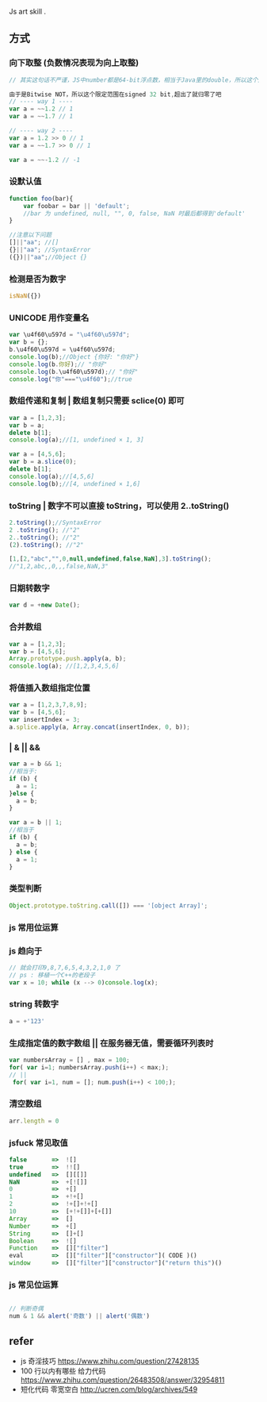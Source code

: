 Js art skill .


## 方式

### 向下取整 (负数情况表现为向上取整)

```js
// 其实这句话不严谨，JS中number都是64-bit浮点数，相当于Java里的double，所以这个应该算忽略小数点后的数字吧...

由于是Bitwise NOT，所以这个限定范围在signed 32 bit,超出了就归零了吧
// ---- way 1 ----
var a = ~~1.2 // 1
var a = ~~1.7 // 1

// ---- way 2 ----
var a = 1.2 >> 0 // 1
var a = ~~1.7 >> 0 // 1

var a = ~~-1.2 // -1

```

### 设默认值

```js
function foo(bar){
    var foobar = bar || 'default';
    //bar 为 undefined, null, "", 0, false, NaN 时最后都得到'default'
}

//注意以下问题
[]||"aa"; //[]
{}||"aa"; //SyntaxError
({})||"aa";//Object {}

```

### 检测是否为数字

```js
isNaN({})
```

### UNICODE 用作变量名

```js
var \u4f60\u597d = "\u4f60\u597d";
var b = {};
b.\u4f60\u597d = \u4f60\u597d;
console.log(b);//Object {你好: "你好"}
console.log(b.你好);// "你好"
console.log(b.\u4f60\u597d);// "你好"
console.log("你"==="\u4f60");//true
```

### 数组传递和复制  | 数组复制只需要  sclice(0) 即可

```js
var a = [1,2,3];
var b = a;
delete b[1];
console.log(a);//[1, undefined × 1, 3]

var a = [4,5,6];
var b = a.slice(0);
delete b[1];
console.log(a);//[4,5,6]
console.log(b);//[4, undefined × 1,6]
```

### toString | 数字不可以直接 toString，可以使用 2..toString()

```js
2.toString();//SyntaxError
2 .toString(); //"2"
2..toString(); //"2"
(2).toString(); //"2"

[1,[2,"abc","",0,null,undefined,false,NaN],3].toString();
//"1,2,abc,,0,,,false,NaN,3"

```

### 日期转数字
```js
var d = +new Date();
```

### 合并数组

```js
var a = [1,2,3];
var b = [4,5,6];
Array.prototype.push.apply(a, b);
console.log(a); //[1,2,3,4,5,6]
```

### 将值插入数组指定位置

```js
var a = [1,2,3,7,8,9];
var b = [4,5,6];
var insertIndex = 3;
a.splice.apply(a, Array.concat(insertIndex, 0, b));
```

### | & || &&
```js
var a = b && 1;
//相当于:
if (b) {
  a = 1;
}else {
  a = b;
}

var a = b || 1;
//相当于
if (b) {
  a = b;
} else {
  a = 1;
}
```

### 类型判断

```js
Object.prototype.toString.call([]) === '[object Array]';
```

### js 常用位运算

### js 趋向于
```js
// 就会打印9,8,7,6,5,4,3,2,1,0 了
// ps : 移植一个C++的老段子
var x = 10; while (x --> 0)console.log(x);
```

### string 转数字
``` js
a = +'123'
```

### 生成指定值的数字数组 || 在服务器无值，需要循环列表时

```js
var numbersArray = [] , max = 100;
for( var i=1; numbersArray.push(i++) < max;);
// ||
 for( var i=1, num = []; num.push(i++) < 100;);


```

### 清空数组
```js
arr.length = 0
```

### jsfuck 常见取值
```js
false       =>  ![]
true        =>  !![]
undefined   =>  [][[]]
NaN         =>  +[![]]
0           =>  +[]
1           =>  +!+[]
2           =>  !+[]+!+[]
10          =>  [+!+[]]+[+[]]
Array       =>  []
Number      =>  +[]
String      =>  []+[]
Boolean     =>  ![]
Function    =>  []["filter"]
eval        =>  []["filter"]["constructor"]( CODE )()
window      =>  []["filter"]["constructor"]("return this")()
```

### js 常见位运算
```js

// 判断奇偶
num & 1 && alert('奇数') || alert('偶数')


```

## refer
- js 奇淫技巧
https://www.zhihu.com/question/27428135
- 100 行以内有哪些 给力代码
https://www.zhihu.com/question/26483508/answer/32954811
- 短化代码 零宽空白
http://ucren.com/blog/archives/549
